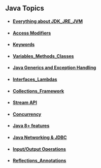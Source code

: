 ## Java Topics



* #### [Everything about JDK_JRE_JVM](JDK_JRE_JVM)
* #### [Access Modifiers](Access_Modifiers)
* #### [Keywords](Keywords)
* #### [Variables_Methods_Classes](Variables_Methods_Classes)
* #### [Java Generics and Exception Handling](Java%20Generics%20and%20Exception%20Handling)
* #### [Interfaces_Lambdas](Interfaces_Lambdas)
* #### [Collections_Framework](Collections_Framework)
* #### [Stream API](Stream%20API)
* #### [Concurrency](Concurrency)
* #### [Java 8+ features](Java%208%2B%20features)
* #### [Java Networking & JDBC](Java%20Networking%20%26%20JDBC)
* #### [Input/Output Operations](Input_Output_Operations)
* #### [Reflections_Annotations](Reflections_Annotations)
